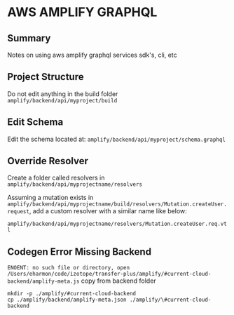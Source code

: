 # AWS AMPLIFY GRAPHQL

## Summary

Notes on using aws amplify graphql services sdk's, cli, etc

## Project Structure

Do not edit anything in the build folder
`amplify/backend/api/myproject/build`

## Edit Schema

Edit the schema located at:
`amplify/backend/api/myproject/schema.graphql`

## Override Resolver

Create a folder called resolvers in `amplify/backend/api/myprojectname/resolvers`

Assuming a mutation exists in
`amplify/backend/api/myprojectname/build/resolvers/Mutation.createUser.request`,
add a custom resolver with a similar name like below:

`amplify/backend/api/myprojectname/resolvers/Mutation.createUser.req.vtl`

## Codegen Error Missing Backend

`ENOENT: no such file or directory, open /Users/eharmon/code/izotope/transfer-plus/amplify/#current-cloud-backend/amplify-meta.js`
copy from backend folder

```console
mkdir -p ./amplify/#current-cloud-backend
cp ./amplify/backend/amplify-meta.json ./amplify/\#current-cloud-backend
```
